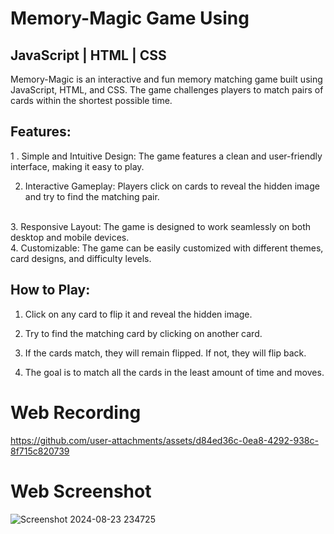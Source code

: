 # Memory-Magic Game Using 
## JavaScript | HTML | CSS 

Memory-Magic is an interactive and fun memory matching game built using JavaScript, HTML, and CSS. The game challenges players to match pairs of cards within the shortest possible time.

## Features:
1 . Simple and Intuitive Design: The game features a clean and user-friendly interface, making it easy to play.
<br/>


2. Interactive Gameplay: Players click on cards to reveal the hidden image and try to find the matching pair.
<br/>
3. Responsive Layout: The game is designed to work seamlessly on both desktop and mobile devices.
<br/>
4. Customizable: The game can be easily customized with different themes, card designs, and difficulty levels.

## How to Play:
1. Click on any card to flip it and reveal the hidden image.

2. Try to find the matching card by clicking on another card.

3. If the cards match, they will remain flipped. If not, they will flip back.

4. The goal is to match all the cards in the least amount of time and moves.

# Web Recording

https://github.com/user-attachments/assets/d84ed36c-0ea8-4292-938c-8f715c820739

# Web Screenshot

![Screenshot 2024-08-23 234725](https://github.com/user-attachments/assets/2b861e77-bbd1-4a19-a1c8-91c6247fcd10)
